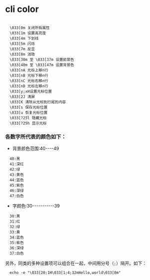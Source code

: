 # cli color

```  

  \033[0m 关闭所有属性  
  \033[1m 设置高亮度  
  \033[4m 下划线  
  \033[5m 闪烁  
  \033[7m 反显  
  \033[8m 消隐  
  \033[30m 至 \033[37m 设置前景色  
  \033[40m 至 \033[47m 设置背景色  
  \033[nA 光标上移n行   
  \033[nB 光标下移n行  
  \033[nC 光标右移n行  
  \033[nD 光标左移n行  
  \033[y;xH设置光标位置  
  \033[2J 清屏  
  \033[K 清除从光标到行尾的内容  
  \033[s 保存光标位置   
  \033[u 恢复光标位置  
  \033[?25l 隐藏光标  
  \033[?25h 显示光标  
```  

### 各数字所代表的颜色如下：  

- 背景颜色范围:40----49  
  
```
  40:黑  
  41:深红  
  42:绿  
  43:黄色  
  44:蓝色  
  45:紫色  
  46:深绿  
  47:白色  
```

- 字颜色:30-----------39  
  
```
  30:黑  
  31:红  
  32:绿  
  33:黄  
  34:蓝色  
  35:紫色  
  36:深绿   
  37:白色  
```

  另外，同类的多种设置项可以组合在一起，中间用分号（`;`）隔开。如下：  

```
  echo -e "\033[20;1H\033[1;4;32mHello,world\033[0m" 
```